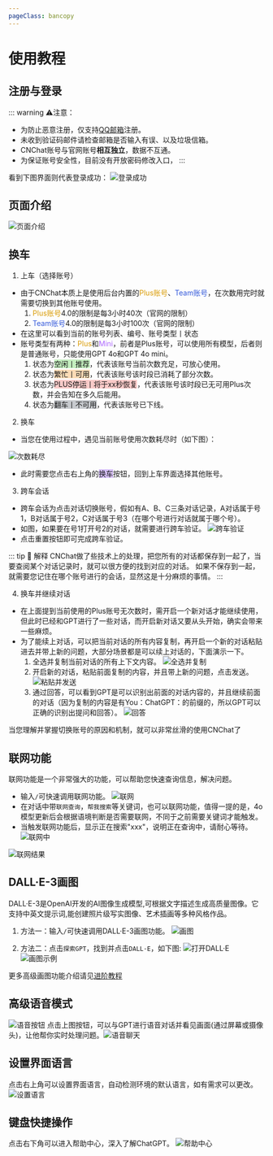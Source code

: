 ```yaml
---
pageClass: bancopy
---
```

# 使用教程

## 注册与登录

::: warning ⚠️注意：
- 为防止恶意注册，仅支持[QQ邮箱](https://mail.qq.com)注册。
- 未收到验证码邮件请检查邮箱是否输入有误、以及垃圾信箱。
- CNChat账号与官网账号**相互独立**，数据不互通。
- 为保证账号安全性，目前没有开放密码修改入口，
:::

看到下图界面则代表登录成功：
![登录成功](https://cdn.jerryz.com.cn/gh/YangguangZhou/CNChat-Docs@main/docs/public/2.png)


## 页面介绍

![页面介绍](https://cdn.jerryz.com.cn/gh/YangguangZhou/CNChat-Docs@main/docs/public/3.png)


## 换车
1. 上车（选择账号）
- 由于CNChat本质上是使用后台内置的<span style="color: #da9c06;">Plus账号</span>、<span style="color: #355adb;">Team账号</span>，在次数用完时就需要切换到其他账号使用。
    1. <span style="color: #da9c06;">Plus账号</span>4.0的限制是每3小时40次（官网的限制）
    2. <span style="color: #355adb;">Team账号</span>4.0的限制是每3小时100次（官网的限制）
- 在这里可以看到当前的账号列表、编号、账号类型丨状态
- 账号类型有两种：<span style="color: #da9c06;">Plus</span>和<span style="color: #ae69ff;">Mini</span>，前者是Plus账号，可以使用所有模型，后者则是普通账号，只能使用GPT 4o和GPT 4o mini。
    1. 状态为<span style="background-color: rgba(183, 237, 177, 0.8);">空闲丨推荐</span>，代表该账号当前次数充足，可放心使用。
    2. 状态为<span style="background-color: rgba(254, 212, 164, 0.8);">繁忙丨可用</span>，代表该账号该时段已消耗了部分次数。
    3. 状态为<span style="background-color: rgba(251, 191, 188, 0.8);">PLUS停运丨将于xx秒恢复</span>，代表该账号该时段已无可用Plus次数，并会告知在多久后能用。
    4. 状态为<span style="background-color: rgba(187, 191, 196, 0.8);">翻车丨不可用</span>，代表该账号已下线。

2. 换车
- 当您在使用过程中，遇见当前账号使用次数耗尽时（如下图）：

![次数耗尽](https://cdn.jerryz.com.cn/gh/YangguangZhou/CNChat-Docs@main/docs/public/4.png)

- 此时需要您点击右上角的<span style="background-color: rgba(205, 178, 250, 0.8);">换车</span>按钮，回到上车界面选择其他账号。

3. 跨车会话
- 跨车会话为点击对话切换账号，假如有A、B、C三条对话记录，A对话属于号1，B对话属于号2，C对话属于号3（在哪个号进行对话就属于哪个号）。
- 如图，如果要在号1打开号2的对话，就需要进行跨车验证。
![跨车验证](https://cdn.jerryz.com.cn/gh/YangguangZhou/CNChat-Docs@main/docs/public/5.png)
- 点击重置按钮即可完成跨车验证。

::: tip 📌 解释
CNChat做了些技术上的处理，把您所有的对话都保存到一起了，当要查阅某个对话记录时，就可以很方便的找到对应的对话。
如果不保存到一起，就需要您记住在哪个账号进行的会话，显然这是十分麻烦的事情。
:::

4. 换车并继续对话
- 在上面提到当前使用的Plus账号无次数时，需开启一个新对话才能继续使用，但此时已经和GPT进行了一些对话，而开启新对话又要从头开始，确实会带来一些麻烦。
- 为了能续上对话，可以把当前对话的所有内容复制，再开启一个新的对话粘贴进去并带上新的问题，大部分场景都是可以续上对话的，下面演示一下。
    1. 全选并复制当前对话的所有上下文内容。
    ![全选并复制](https://cdn.jerryz.com.cn/gh/YangguangZhou/CNChat-Docs@main/docs/public/6.png)
    2. 开启新的对话，粘贴前面复制的内容，并且带上新的问题，点击发送。
    ![粘贴并发送](https://cdn.jerryz.com.cn/gh/YangguangZhou/CNChat-Docs@main/docs/public/7.png)
    3. 通过回答，可以看到GPT是可以识别出前面的对话内容的，并且继续前面的对话（因为复制的内容是有You：ChatGPT：的前缀的，所以GPT可以正确的识别出提问和回答）。
    ![回答](https://cdn.jerryz.com.cn/gh/YangguangZhou/CNChat-Docs@main/docs/public/8.png)


当您理解并掌握切换账号的原因和机制，就可以非常丝滑的使用CNChat了

## 联网功能​

联网功能是一个非常强大的功能，可以帮助您快速查询信息，解决问题。​

- 输入`/`可快速调用联网功能。​
![联网](https://cdn.jerryz.com.cn/gh/YangguangZhou/CNChat-Docs@main/docs/public/22.png)
- 在对话中带`联网查询`，`帮我搜索`等关键词，也可以联网功能，值得一提的是，4o模型更新后会根据语境判断是否需要联网，不同于之前需要关键词才能触发。​
- 当触发联网功能后，显示正在搜索"xxx"，说明正在查询中，请耐心等待。​
![联网中](https://cdn.jerryz.com.cn/gh/YangguangZhou/CNChat-Docs@main/docs/public/23.png)

![联网结果](https://cdn.jerryz.com.cn/gh/YangguangZhou/CNChat-Docs@main/docs/public/24.png)

## DALL·E-3画图

DALL·E-3是OpenAI开发的AI图像生成模型,可根据文字描述生成高质量图像。它支持中英文提示词,能创建照片级写实图像、艺术插画等多种风格作品。

1. 方法一：输入`/`可快速调用DALL·E-3画图功能。​
![画图](https://cdn.jerryz.com.cn/gh/YangguangZhou/CNChat-Docs@main/docs/public/25.png)

2. 方法二：点击`探索GPT`，找到并点击`DALL·E`，如下图:
![打开DALL·E](https://cdn.jerryz.com.cn/gh/YangguangZhou/CNChat-Docs@main/docs/public/26.png)
![画图示例](https://cdn.jerryz.com.cn/gh/YangguangZhou/CNChat-Docs@main/docs/public/27.png)

更多高级画图功能介绍请见[进阶教程](https://cn.jerryz.com.cn/advance/dalle3)
​
## 高级语音模式
![语音按钮](https://cdn.jerryz.com.cn/gh/YangguangZhou/CNChat-Docs@main/docs/public/28.png)
点击上图按钮，可以与GPT进行语音对话并看见画面(通过屏幕或摄像头)，让他帮你实时处理问题。​
![语音聊天](https://cdn.jerryz.com.cn/gh/YangguangZhou/CNChat-Docs@main/docs/public/29.png)
​
## 设置界面语言​
点击右上角可以设置界面语言，自动检测环境的默认语言，如有需求可以更改。​
![设置语言](https://cdn.jerryz.com.cn/gh/YangguangZhou/CNChat-Docs@main/docs/public/30.png)
​
## 键盘快捷操作
点击右下角可以进入帮助中心，深入了解ChatGPT。​
![帮助中心](https://cdn.jerryz.com.cn/gh/YangguangZhou/CNChat-Docs@main/docs/public/31.png)
​